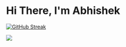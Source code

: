 # Hi There, I'm Abhishek 

<!-- <img align="left" src="https://github-readme-stats.vercel.app/api?username=rao-abhishek&show_icons=true&theme=radical&langs_count=10&count_private=true&include_all_commits=true" />
 -->
[![GitHub Streak](https://github-readme-streak-stats.herokuapp.com/?user=rao-abhishek)](https://git.io/streak-stats)


<img align="left" src="https://github-readme-stats.vercel.app/api/top-langs/?username=rao-abhishek&layout=compact&hide_progress=true&langs_count=10langs_count=10&count_private=true&include_all_commits=true"/>




